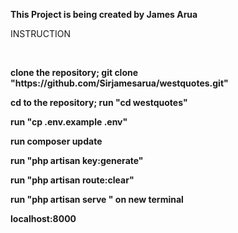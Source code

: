 <b>This Project is being created by James Arua</b>

<p>INSTRUCTION</p>
<br />
<p><b> clone the repository;  git clone "https://github.com/Sirjamesarua/westquotes.git"
</b></p>
<p><b> cd to the repository; run "cd westquotes"<b/></p> 
<p><b>run "cp .env.example .env"</b></p> 
<p><b>run composer update</b></p>  
<p><b>run "php artisan key:generate"</b></p> 
<p><b> run "php artisan route:clear" </b></p>
<p><b>run "php artisan serve " on new terminal</b></p> 
<p><b>localhost:8000</b></p> 
